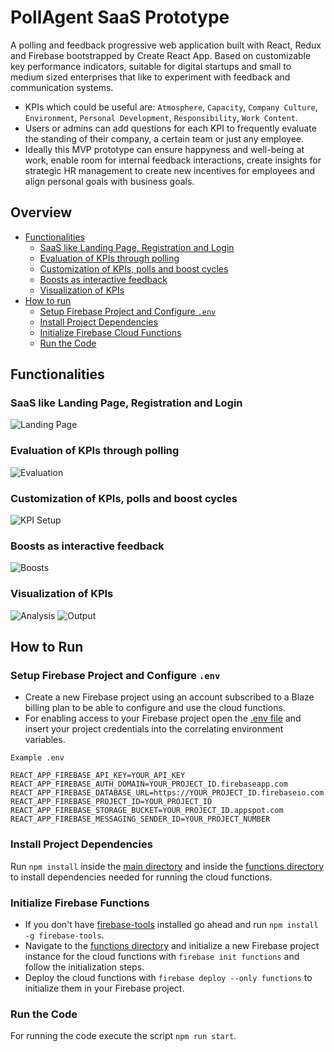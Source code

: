 # PollAgent SaaS Prototype 

A polling and feedback progressive web application built with React, Redux and Firebase bootstrapped by Create React App. Based on customizable key performance indicators, suitable for digital startups and small to medium sized enterprises that like to experiment with feedback and communication systems. 

- KPIs which could be useful are: `Atmosphere`, `Capacity`, `Company Culture`, `Environment`, `Personal Development`, `Responsibility`, `Work Content`. 
- Users or admins can add questions for each KPI to frequently evaluate the standing of their company, a certain team or just any employee.
- Ideally this MVP prototype can ensure happyness and well-being at work, enable room for internal feedback interactions, create insights for strategic HR management to create new incentives for employees and align personal goals with business goals.

## Overview

- [Functionalities](#functionalities)
  - [SaaS like Landing Page, Registration and Login](#saas-like-landing-page,-registration-and-login)
  - [Evaluation of KPIs through polling](#evaluation-of-kpis-through-polling)
  - [Customization of KPIs, polls and boost cycles](#customization-of-kpis,-polls-and-boost-cycles)
  - [Boosts as interactive feedback](#boosts-as-interactive-feedback)
  - [Visualization of KPIs](#boosts-as-interactive-feedback)
- [How to run](#how-to-run)
  - [Setup Firebase Project and Configure `.env`](#setup-firebase-project-and-configure-.env)
  - [Install Project Dependencies](#install-project-dependencies)
  - [Initialize Firebase Cloud Functions](#initialize-firebase-cloud-functions)
  - [Run the Code](#run-the-code)

## Functionalities
### SaaS like Landing Page, Registration and Login
![Landing Page](https://github.com/nsigm/pollAgent/blob/master/src/res/LandingPage.gif)
### Evaluation of KPIs through polling
![Evaluation](https://github.com/nsigm/pollAgent/blob/master/src/res/Evaluation.gif)
### Customization of KPIs, polls and boost cycles
![KPI Setup](https://github.com/nsigm/pollAgent/blob/master/src/res/KPIsetup.gif)
### Boosts as interactive feedback
![Boosts](https://github.com/nsigm/pollAgent/blob/master/src/res/Boosts.gif)
### Visualization of KPIs
![Analysis](https://github.com/nsigm/pollAgent/blob/master/src/res/Analysis.gif)
![Output](https://github.com/nsigm/pollAgent/blob/master/src/res/Output.gif)

## How to Run

### Setup Firebase Project and Configure `.env`
- Create a new Firebase project using an account subscribed to a Blaze billing plan to be able to configure and use the cloud functions.
- For enabling access to your Firebase project open the [.env file](https://github.com/nsigm/pollAgent/blob/master/.env) and insert your project credentials into the correlating environment variables.

`Example .env`

```
REACT_APP_FIREBASE_API_KEY=YOUR_API_KEY
REACT_APP_FIREBASE_AUTH_DOMAIN=YOUR_PROJECT_ID.firebaseapp.com
REACT_APP_FIREBASE_DATABASE_URL=https://YOUR_PROJECT_ID.firebaseio.com
REACT_APP_FIREBASE_PROJECT_ID=YOUR_PROJECT_ID
REACT_APP_FIREBASE_STORAGE_BUCKET=YOUR_PROJECT_ID.appspot.com
REACT_APP_FIREBASE_MESSAGING_SENDER_ID=YOUR_PROJECT_NUMBER
```

### Install Project Dependencies
Run `npm install` inside the [main directory](https://github.com/nsigm/pollAgent/) and inside the [functions directory](https://github.com/nsigm/pollAgent/tree/master/functions) to install dependencies needed for running the cloud functions.

### Initialize Firebase Functions
- If you don't have [firebase-tools](https://www.npmjs.com/package/firebase-tools) installed go ahead and run `npm install -g firebase-tools`. 
- Navigate to the [functions directory](https://github.com/nsigm/pollAgent/tree/master/functions) and initialize a new Firebase project instance for the cloud functions with `firebase init functions` and follow the initialization steps. 
- Deploy the cloud functions with `firebase deploy --only functions` to initialize them in your Firebase project.

### Run the Code
For running the code execute the script `npm run start`.